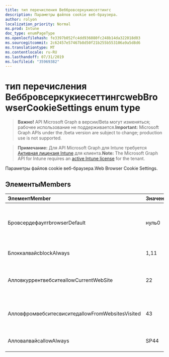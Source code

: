 ```yaml
---
title: тип перечисления Веббровсеркукиесеттингс
description: Параметры файлов cookie веб-браузера.
author: rolyon
localization_priority: Normal
ms.prod: Intune
doc_type: enumPageType
ms.openlocfilehash: fe3397b052fc4dd936080fc248b14da322018d03
ms.sourcegitcommit: 2c62457e57467b8d50f21b255b553106a9a5d8d6
ms.translationtype: MT
ms.contentlocale: ru-RU
ms.lasthandoff: 07/31/2019
ms.locfileid: "35969382"
---
```

# <a name="webbrowsercookiesettings-enum-type"></a><span data-ttu-id="11ea2-103">тип перечисления Веббровсеркукиесеттингс</span><span class="sxs-lookup"><span data-stu-id="11ea2-103">webBrowserCookieSettings enum type</span></span>

> <span data-ttu-id="11ea2-104">**Важно!** API Microsoft Graph в версии/Beta могут изменяться; рабочее использование не поддерживается.</span><span class="sxs-lookup"><span data-stu-id="11ea2-104">**Important:** Microsoft Graph APIs under the /beta version are subject to change; production use is not supported.</span></span>

> <span data-ttu-id="11ea2-105">**Примечание:** Для API Microsoft Graph для Intune требуется [Активная лицензия Intune](https://go.microsoft.com/fwlink/?linkid=839381) для клиента.</span><span class="sxs-lookup"><span data-stu-id="11ea2-105">**Note:** The Microsoft Graph API for Intune requires an [active Intune license](https://go.microsoft.com/fwlink/?linkid=839381) for the tenant.</span></span>

<span data-ttu-id="11ea2-106">Параметры файлов cookie веб-браузера.</span><span class="sxs-lookup"><span data-stu-id="11ea2-106">Web Browser Cookie Settings.</span></span>

## <a name="members"></a><span data-ttu-id="11ea2-107">Элементы</span><span class="sxs-lookup"><span data-stu-id="11ea2-107">Members</span></span>
|<span data-ttu-id="11ea2-108">Элемент</span><span class="sxs-lookup"><span data-stu-id="11ea2-108">Member</span></span>|<span data-ttu-id="11ea2-109">Значение</span><span class="sxs-lookup"><span data-stu-id="11ea2-109">Value</span></span>|<span data-ttu-id="11ea2-110">Описание</span><span class="sxs-lookup"><span data-stu-id="11ea2-110">Description</span></span>|
|:---|:---|:---|
|<span data-ttu-id="11ea2-111">Бровсердефаулт</span><span class="sxs-lookup"><span data-stu-id="11ea2-111">browserDefault</span></span>|<span data-ttu-id="11ea2-112">нуль</span><span class="sxs-lookup"><span data-stu-id="11ea2-112">0</span></span>|<span data-ttu-id="11ea2-113">Значение по умолчанию браузера без намерения.</span><span class="sxs-lookup"><span data-stu-id="11ea2-113">Browser default value, no intent.</span></span>|
|<span data-ttu-id="11ea2-114">Блоккалвайс</span><span class="sxs-lookup"><span data-stu-id="11ea2-114">blockAlways</span></span>|<span data-ttu-id="11ea2-115">1,1</span><span class="sxs-lookup"><span data-stu-id="11ea2-115">1</span></span>|<span data-ttu-id="11ea2-116">Всегда блокируйте файлы cookie.</span><span class="sxs-lookup"><span data-stu-id="11ea2-116">Always block cookies.</span></span>|
|<span data-ttu-id="11ea2-117">Алловкуррентвебсите</span><span class="sxs-lookup"><span data-stu-id="11ea2-117">allowCurrentWebSite</span></span>|<span data-ttu-id="11ea2-118">2</span><span class="sxs-lookup"><span data-stu-id="11ea2-118">2</span></span>|<span data-ttu-id="11ea2-119">Разрешить файлы cookie с текущего веб-сайта.</span><span class="sxs-lookup"><span data-stu-id="11ea2-119">Allow cookies from current Web site.</span></span>|
|<span data-ttu-id="11ea2-120">Алловфромвебситесвиситед</span><span class="sxs-lookup"><span data-stu-id="11ea2-120">allowFromWebsitesVisited</span></span>|<span data-ttu-id="11ea2-121">4</span><span class="sxs-lookup"><span data-stu-id="11ea2-121">3</span></span>|<span data-ttu-id="11ea2-122">Разрешить файлы cookie со посещенных веб-сайтов.</span><span class="sxs-lookup"><span data-stu-id="11ea2-122">Allow Cookies from websites visited.</span></span>|
|<span data-ttu-id="11ea2-123">Алловалвайс</span><span class="sxs-lookup"><span data-stu-id="11ea2-123">allowAlways</span></span>|<span data-ttu-id="11ea2-124">SP4</span><span class="sxs-lookup"><span data-stu-id="11ea2-124">4</span></span>|<span data-ttu-id="11ea2-125">Всегда разрешать файлы cookie.</span><span class="sxs-lookup"><span data-stu-id="11ea2-125">Always allow cookies.</span></span>|





